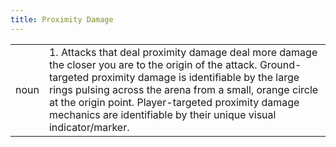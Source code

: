 ```yaml
---
title: Proximity Damage
---
```

| | |
| --- | --- |
| noun | 1.  	Attacks that deal proximity damage deal more damage the closer you are to the origin of the attack. Ground-targeted proximity damage is identifiable by the large rings pulsing across the arena from a small, orange circle at the origin point. Player-targeted proximity damage mechanics are identifiable by their unique visual indicator/marker.	|
